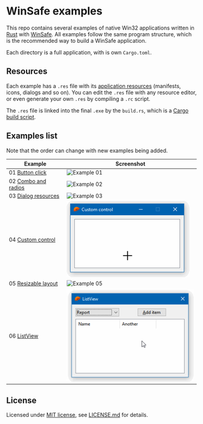 # WinSafe examples

This repo contains several examples of native Win32 applications written in [Rust](https://www.rust-lang.org) with [WinSafe](https://github.com/rodrigocfd/winsafe). All examples follow the same program structure, which is the recommended way to build a WinSafe application.

Each directory is a full application, with is own `Cargo.toml`.

## Resources

Each example has a `.res` file with its [application resources](https://en.wikipedia.org/wiki/Resource_(Windows)) (manifests, icons, dialogs and so on). You can edit the `.res` file with any resource editor, or even generate your own `.res` by compiling a `.rc` script.

The `.res` file is linked into the final `.exe` by the `build.rs`, which is a [Cargo build script](https://doc.rust-lang.org/cargo/reference/build-scripts.html).

## Examples list

Note that the order can change with new examples being added.

| Example | Screenshot |
| - | - |
| 01 [Button click](01_button_click/) | ![Example 01](01_button_click/screen.gif) |
| 02 [Combo and radios](02_combo_and_radios/) | ![Example 02](02_combo_and_radios/screen.gif) |
| 03 [Dialog resources](03_dialog_resources/) | ![Example 03](03_dialog_resources/screen.gif) |
| 04 [Custom control](04_custom_control/) | ![Example 04](04_custom_control/screen.gif) |
| 05 [Resizable layout](05_resizable_layout/) | ![Example 05](05_resizable_layout/screen.gif) |
| 06 [ListView](06_listview/) | ![Example 06](06_listview/screen.gif) |

## License

Licensed under [MIT license](https://opensource.org/licenses/MIT), see [LICENSE.md](LICENSE.md) for details.
